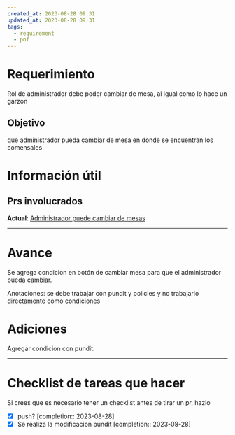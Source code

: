 ```yaml
---
created_at: 2023-08-28 09:31
updated_at: 2023-08-28 09:31
tags:
  - requirement
  - pof
---
```




# Requerimiento

Rol de administrador debe poder cambiar de mesa, al igual como lo hace un garzon


## Objetivo

que administrador pueda cambiar de mesa en donde se encuentran los comensales


# Información útil

## Prs involucrados

**Actual**: [Administrador puede cambiar de mesas](https://bitbucket.org/nnodes/pof/pull-requests/218)

---
# Avance

Se agrega condicion en botón de cambiar mesa para que el administrador pueda cambiar.

Anotaciones: se debe trabajar con pundit y policies y no trabajarlo directamente como condiciones

# Adiciones

Agregar condicion con pundit.


---
# Checklist de tareas que hacer 

Si crees que es necesario tener un checklist antes de tirar un pr, hazlo

- [x] push?  [completion:: 2023-08-28]
- [x] Se realiza la modificacion pundit  [completion:: 2023-08-28]
